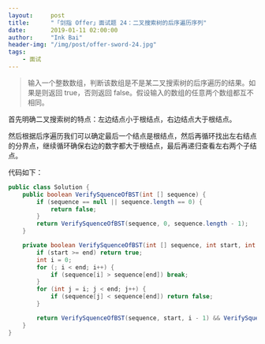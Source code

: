 ```yaml
---
layout:     post
title:      "「剑指 Offer」面试题 24：二叉搜索树的后序遍历序列"
date:       2019-01-11 02:00:00
author:     "Ink Bai"
header-img: "/img/post/offer-sword-24.jpg"
tags:
    - 面试
---
```


> 输入一个整数数组，判断该数组是不是某二叉搜索树的后序遍历的结果。如果是则返回 true，否则返回 false。假设输入的数组的任意两个数组都互不相同。

首先明确二叉搜索树的特点：左边结点小于根结点，右边结点大于根结点。

然后根据后序遍历我们可以确定最后一个结点是根结点，然后再循环找出左右结点的分界点，继续循环确保右边的数字都大于根结点，最后再递归查看左右两个子结点。

代码如下：

```java
public class Solution {
    public boolean VerifySquenceOfBST(int [] sequence) {
        if (sequence == null || sequence.length == 0) {
            return false;
        }
        return VerifySquenceOfBST(sequence, 0, sequence.length - 1);
    }

    private boolean VerifySquenceOfBST(int [] sequence, int start, int end) {
        if (start >= end) return true;
        int i = 0;
        for (; i < end; i++) {
            if (sequence[i] > sequence[end]) break;
        }
        for (int j = i; j < end; j++) {
            if (sequence[j] < sequence[end]) return false;
        }

        return VerifySquenceOfBST(sequence, start, i - 1) && VerifySquenceOfBST(sequence, i, end - 1);
    }
}
```
